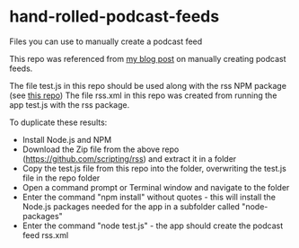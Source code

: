 # hand-rolled-podcast-feeds
Files you can use to manually create a podcast feed

This repo was referenced from [my blog post](https://andysylvester.com/2024/12/31/experimenting-with-manually-creating-podcast-feeds/) on manually creating podcast feeds.

The file test.js in this repo should be used along with the rss NPM package (see [this repo](https://github.com/scripting/rss)) The file rss.xml in this repo was created from running the app test.js with the rss package.

To duplicate these results:

* Install Node.js and NPM
* Download the Zip file from the above repo (https://github.com/scripting/rss) and extract it in a folder
* Copy the test.js file from this repo into the folder, overwriting the test.js file in the repo folder
* Open a command prompt or Terminal window and navigate to the folder
* Enter the command "npm install" without quotes - this will install the Node.js packages needed for the app in a subfolder called "node-packages"
* Enter the command "node test.js" - the app should create the podcast feed rss.xml



